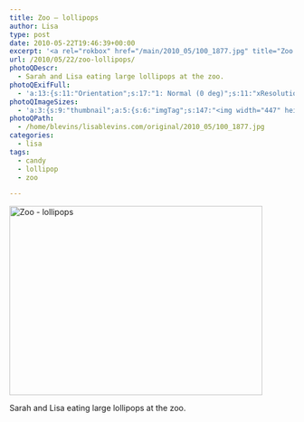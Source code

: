```yaml
---
title: Zoo – lollipops
author: Lisa
type: post
date: 2010-05-22T19:46:39+00:00
excerpt: '<a rel="rokbox" href="/main/2010_05/100_1877.jpg" title="Zoo - lollipops"><img width="447" height="335" alt="Zoo - lollipops" src="/thumbnail/2010_05/100_1877.jpg" class="photoQexcerpt photoQLinkImg" /></a>'
url: /2010/05/22/zoo-lollipops/
photoQDescr:
  - Sarah and Lisa eating large lollipops at the zoo.
photoQExifFull:
  - 'a:13:{s:11:"Orientation";s:17:"1: Normal (0 deg)";s:11:"xResolution";s:2:"72";s:11:"yResolution";s:2:"72";s:14:"ResolutionUnit";s:4:"Inch";s:8:"Software";s:15:"QuickTime 7.6.6";s:8:"DateTime";s:19:"2010:05:23 17:28:12";s:12:"HostComputer";s:15:"Mac OS X 10.6.3";s:11:"ExifVersion";s:11:"version 2.2";s:16:"DateTimeOriginal";s:19:"2010:05:22 16:33:00";s:10:"ColorSpace";s:4:"sRGB";s:14:"ExifImageWidth";s:11:"1280 pixels";s:15:"ExifImageHeight";s:10:"960 pixels";s:20:"FocalLength35mmEquiv";s:0:"";}'
photoQImageSizes:
  - 'a:3:{s:9:"thumbnail";a:5:{s:6:"imgTag";s:147:"<img width="447" height="335" alt="Zoo - lollipops" src="/thumbnail/2010_05/100_1877.jpg" class="PhotoQImg" />";s:6:"imgUrl";s:68:"/thumbnail/2010_05/100_1877.jpg";s:7:"imgPath";s:71:"/home/blevins/lisablevins.com/thumbnail/2010_05/100_1877.jpg";s:8:"imgWidth";s:3:"447";s:9:"imgHeight";s:3:"335";}s:4:"main";a:5:{s:6:"imgTag";s:142:"<img width="700" height="525" alt="Zoo - lollipops" src="/main/2010_05/100_1877.jpg" class="PhotoQImg" />";s:6:"imgUrl";s:63:"/main/2010_05/100_1877.jpg";s:7:"imgPath";s:66:"/home/blevins/lisablevins.com/main/2010_05/100_1877.jpg";s:8:"imgWidth";s:3:"700";s:9:"imgHeight";s:3:"525";}s:8:"original";a:5:{s:6:"imgTag";s:147:"<img width="1280" height="960" alt="Zoo - lollipops" src="/original/2010_05/100_1877.jpg" class="PhotoQImg" />";s:6:"imgUrl";s:67:"/original/2010_05/100_1877.jpg";s:7:"imgPath";s:70:"/home/blevins/lisablevins.com/original/2010_05/100_1877.jpg";s:8:"imgWidth";s:4:"1280";s:9:"imgHeight";s:3:"960";}}'
photoQPath:
  - /home/blevins/lisablevins.com/original/2010_05/100_1877.jpg
categories:
  - lisa
tags:
  - candy
  - lollipop
  - zoo

---
```

<a rel="lightbox" href="/main/2010_05/100_1877.jpg" title="Zoo - lollipops"><img width="447" height="335" alt="Zoo - lollipops" src="/thumbnail/2010_05/100_1877.jpg" class="photoQcontent photoQLinkImg" /></a>

<div class="photoQDescr">
  Sarah and Lisa eating large lollipops at the zoo.
</div>